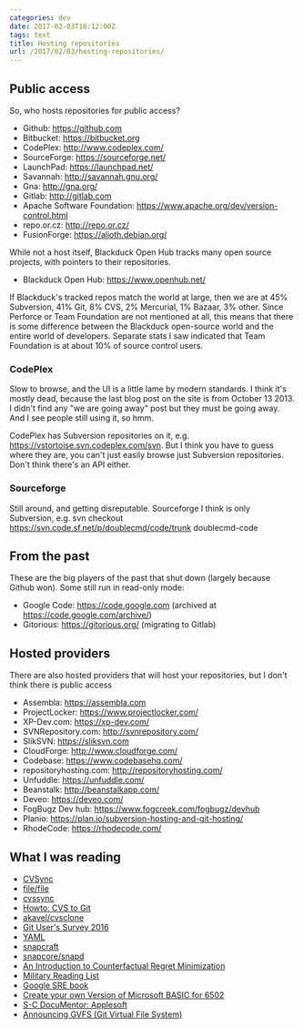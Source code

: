 ```yaml
---
categories: dev
date: 2017-02-03T16:12:00Z
tags: text
title: Hosting repositories
url: /2017/02/03/hosting-repositories/
---
```


## Public access

So, who hosts repositories for public access?

* Github: https://github.com
* Bitbucket: https://bitbucket.org
* CodePlex: http://www.codeplex.com/
* SourceForge: https://sourceforge.net/
* LaunchPad: https://launchpad.net/
* Savannah: http://savannah.gnu.org/
* Gna: http://gna.org/
* Gitlab: http://gitlab.com
* Apache Software Foundation: https://www.apache.org/dev/version-control.html
* repo.or.cz: http://repo.or.cz/
* FusionForge: https://alioth.debian.org/

While not a host itself, Blackduck Open Hub tracks many open source projects, with
pointers to their repositories.

* Blackduck Open Hub: https://www.openhub.net/

If Blackduck's tracked repos match the world at large, then we are at 45% Subversion,
41% Git, 8% CVS, 2% Mercurial, 1% Bazaar, 3% other. Since Perforce or Team Foundation
are not mentioned at all, this means that there is some difference between the Blackduck
open-source world and the entire world of developers. Separate stats I saw indicated
that Team Foundation is at about 10% of source control users.

### CodePlex

Slow to browse, and the UI is a little lame by modern standards. I think it's mostly
dead, because the last blog post on the site is from October 13 2013. I didn't find
any "we are going away" post but they must be going away. And I see people still using it,
so hmm.

CodePlex has Subversion repositories on it, e.g. https://vstortoise.svn.codeplex.com/svn.
But I think you have to guess where they are, you can't just easily browse just
Subversion repositories. Don't think there's an API either.

### Sourceforge

Still around, and getting disreputable. Sourceforge I think is only Subversion,
e.g. svn checkout https://svn.code.sf.net/p/doublecmd/code/trunk doublecmd-code

## From the past

These are the big players of the past that shut down (largely because Github won). Some
still run in read-only mode:

* Google Code: https://code.google.com (archived at https://code.google.com/archive/)
* Gitorious: https://gitorious.org/ (migrating to Gitlab)

## Hosted providers

There are also hosted providers that will host your repositories, but I don't think there
is public access

* Assembla: https://assembla.com
* ProjectLocker: https://www.projectlocker.com/
* XP-Dev.com: https://xp-dev.com/
* SVNRepository.com: http://svnrepository.com/
* SlikSVN: https://sliksvn.com
* CloudForge: http://www.cloudforge.com/
* Codebase: https://www.codebasehq.com/
* repositoryhosting.com: http://repositoryhosting.com/
* Unfuddle: https://unfuddle.com/
* Beanstalk: http://beanstalkapp.com/
* Deveo: https://deveo.com/
* FogBugz Dev hub: https://www.fogcreek.com/fogbugz/devhub
* Planio: https://plan.io/subversion-hosting-and-git-hosting/
* RhodeCode: https://rhodecode.com/

## What I was reading

* [CVSync](http://www.cvsync.org/)
* [file/file](https://github.com/file/file)
* [cvssync](http://www.catb.org/~esr/cvs-fast-export/cvssync.html)
* [Howto: CVS to Git](http://www.embecosm.com/appnotes/ean11/ean11-howto-cvs-git-1.0.html)
* [akavel/cvsclone](https://github.com/akavel/cvsclone)
* [Git User's Survey 2016](https://survs.com/report/nz2odu1spl)
* [YAML](http://www.yaml.org/)
* [snapcraft](https://snapcraft.io/)
* [snapcore/snapd](https://github.com/snapcore/snapd)
* [An Introduction to Counterfactual Regret Minimization](http://cs.gettysburg.edu/~tneller/modelai/2013/cfr/index.html)
* [Military Reading List](http://www.bookadvice.co/military-reading-list.html)
* [Google SRE book](https://landing.google.com/sre/book/)
* [Create your own Version of Microsoft BASIC for 6502](http://www.pagetable.com/?p=46)
* [S-C DocuMentor: Applesoft](http://www.txbobsc.com/scsc/scdocumentor/)
* [Announcing GVFS (Git Virtual File System)](https://blogs.msdn.microsoft.com/visualstudioalm/2017/02/03/announcing-gvfs-git-virtual-file-system/)
